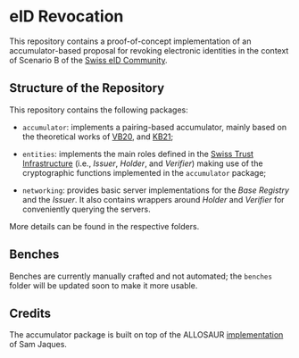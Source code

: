 # eID Revocation

This repository contains a proof-of-concept implementation of an accumulator-based proposal for revoking electronic identities in the context of Scenario B of the [Swiss eID Community](https://github.com/e-id-admin/open-source-community/blob/main/discussion-paper-tech-proposal/discussion-paper-tech-proposal.md).

## Structure of the Repository
This repository contains the following packages:

- `accumulator`: implements a pairing-based accumulator, mainly based on the theoretical works of [VB20](https://link.springer.com/chapter/10.1007/978-3-030-95312-6_17), and [KB21](https://ieeexplore.ieee.org/abstract/document/9505229);

- `entities`: implements the main roles defined in the [Swiss Trust Infrastructure](https://github.com/e-id-admin/open-source-community/blob/main/discussion-paper-tech-proposal/discussion-paper-tech-proposal.md) (i.e., *Issuer*, *Holder*, and *Verifier*) making use of the cryptographic functions implemented in the `accumulator` package; 

- `networking`: provides basic server implementations for the *Base Registry* and the *Issuer*. It also contains wrappers around *Holder* and *Verifier* for conveniently querying the servers.

More details can be found in the respective folders.

## Benches
Benches are currently manually crafted and not automated; the `benches` folder will be updated soon to make it more usable. 

## Credits
The accumulator package is built on top of the ALLOSAUR [implementation](https://github.com/sam-jaques/allosaurust) of Sam Jaques. 